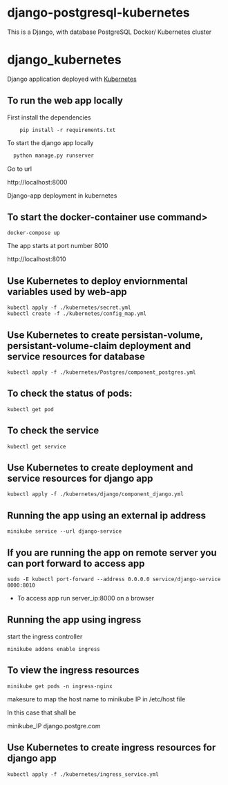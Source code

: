 # django-postgresql-kubernetes
This is a Django, with database PostgreSQL Docker/ Kubernetes cluster
# django_kubernetes
Django application deployed with [Kubernetes](https://kubernetes.io)
## To run the web app locally
<p>First install the dependencies</p>

```
    pip install -r requirements.txt
```

<p> To start the django app locally </p>

```python
  python manage.py runserver
```
<p>Go to url</p>

http://localhost:8000
  
Django-app deployment in kubernetes
## To start the docker-container use command>

```docker
docker-compose up
```
<p>The app starts at port number 8010</p>

http://localhost:8010

## Use Kubernetes to deploy enviornmental variables used by web-app
```kubernetes
kubectl apply -f ./kubernetes/secret.yml
kubectl create -f ./kubernetes/config_map.yml
```
## Use Kubernetes to create persistan-volume, persistant-volume-claim deployment and service resources for database
```kubernetes
kubectl apply -f ./kubernetes/Postgres/component_postgres.yml
```

## To check the status of pods:
```kubernetes
kubectl get pod
```
## To check the service
```kubernetes
kubectl get service
```
## Use Kubernetes to create deployment and service resources for django app
```kubernetes
kubectl apply -f ./kubernetes/django/component_django.yml
```
## Running the app using an external ip address
```
minikube service --url django-service
```
## If you are running the app on remote server you can port forward to access app
```
sudo -E kubectl port-forward --address 0.0.0.0 service/django-service 8000:8010
```
- To access app run server_ip:8000 on a browser
## Running the app using ingress
<p>start the ingress controller</p>

```kubernetes
minikube addons enable ingress
```
## To view the ingress resources

```kubernetes
minikube get pods -n ingress-nginx
```
<p>makesure to map the host name to minikube IP in /etc/host file</p>
<p>In this case that shall be</p>
<p>minikube_IP django.postgre.com</p>
    
## Use Kubernetes to create ingress resources for django app
```kubernetes
kubectl apply -f ./kubernetes/ingress_service.yml
```
